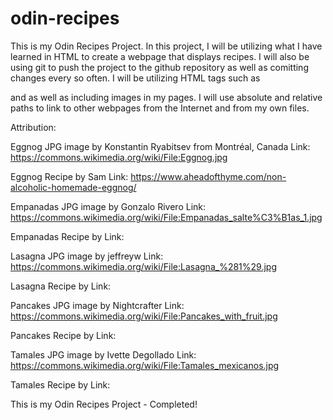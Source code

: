 # odin-recipes
This is my Odin Recipes Project.
In this project, I will be utilizing what I have learned in HTML to create a webpage that displays recipes. I will also be using git to push the project to the github repository as well as comitting changes every so often. 
I will be utilizing HTML tags such as <p> and <a> as well as including images in my pages. I will use absolute and relative paths to link to other webpages from the Internet and from my own files. 

Attribution:

Eggnog JPG image by Konstantin Ryabitsev from Montréal, Canada 
Link: https://commons.wikimedia.org/wiki/File:Eggnog.jpg

Eggnog Recipe by Sam
Link: https://www.aheadofthyme.com/non-alcoholic-homemade-eggnog/

Empanadas JPG image by Gonzalo Rivero
Link: https://commons.wikimedia.org/wiki/File:Empanadas_salte%C3%B1as_1.jpg

Empanadas Recipe by 
Link:

Lasagna JPG image by jeffreyw
Link: https://commons.wikimedia.org/wiki/File:Lasagna_%281%29.jpg

Lasagna Recipe by
Link:

Pancakes JPG image by Nightcrafter
Link: https://commons.wikimedia.org/wiki/File:Pancakes_with_fruit.jpg

Pancakes Recipe by
Link:

Tamales JPG image by Ivette Degollado
Link: https://commons.wikimedia.org/wiki/File:Tamales_mexicanos.jpg

Tamales Recipe by
Link:

This is my Odin Recipes Project - Completed!

